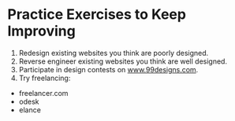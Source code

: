 # Practice Exercises to Keep Improving

1. Redesign existing websites you think are poorly designed.
2. Reverse engineer existing websites you think are well designed.
3. Participate in design contests on www.99designs.com.
4. Try freelancing:
  - freelancer.com
  - odesk
  - elance
